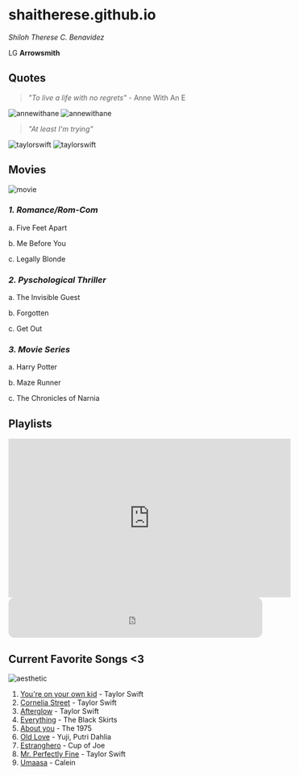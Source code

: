 # shaitherese.github.io
*Shiloh Therese C. Benavidez*

LG **Arrowsmith**

## Quotes
 >*"To live a life with no regrets"* - Anne With An E

![annewithane](https://64.media.tumblr.com/38fa9b5216477eb6b9dfc215fab2ace6/882779b1ff4b2485-8b/s540x810/403906b46764cde32ab6e83075a3df1f0f732459.pnj)
![annewithane](https://64.media.tumblr.com/0bc407c834a1d9559be10d6ea5af2219/e297a64213eb837c-2d/s540x810/470303b50b117fe5d4da46a9231e68f8de1381ee.pnj)

>*"At least I'm trying"*

![taylorswift](https://64.media.tumblr.com/3ea82798f55fb5966e8dae3c4cbf62df/5164661fc540c917-7c/s540x810/8a9f9cac1355e0ec225240240f75fdf4ac5bc5e0.jpg)
![taylorswift](https://64.media.tumblr.com/8801ba10f41ad4026567fb9dc60d6c8e/306fb305afa94638-66/s540x810/dce5f192d139d2612ab1465daca13fe4bdfd213b.jpg)

## Movies
![movie](https://i.pinimg.com/564x/e5/9a/ff/e59afffab97c822d319f0a92a4b1b2f1.jpg)
### *1. Romance/Rom-Com* 
a. Five Feet Apart

b. Me Before You

c. Legally Blonde 

### *2. Pyschological Thriller*
a. The Invisible Guest

b. Forgotten

c. Get Out


### *3. Movie Series*
a. Harry Potter

b. Maze Runner

c. The Chronicles of Narnia

## Playlists 
<iframe width="560" height="315" src="https://www.youtube.com/embed/06hIApf0a28" title="YouTube video player" frameborder="0" allow="accelerometer; autoplay; clipboard-write; encrypted-media; gyroscope; picture-in-picture; web-share" allowfullscreen></iframe>
<iframe style="border-radius:12px" src="https://open.spotify.com/embed/playlist/3RNjUvCQCeafp1xCovSsjJ?utm_source=generator" width="100%" height="80" frameBorder="0" allowfullscreen="" allow="autoplay; clipboard-write; encrypted-media; fullscreen; picture-in-picture" loading="lazy"></iframe>

## Current Favorite Songs <3
![aesthetic](https://i.pinimg.com/564x/ca/89/23/ca89235ce1f6e3cbf640921ce19c5db1.jpg)
1. [You're on your own kid](https://open.spotify.com/track/4D7BCuvgdJlYvlX5WlN54t?si=d7128fbd7bc34aa0) - Taylor Swift
2. [Cornelia Street](https://open.spotify.com/track/12M5uqx0ZuwkpLp5rJim1a?si=84990314d72c4b3c) - Taylor Swift
3. [Afterglow](https://open.spotify.com/track/1SymEzIT3H8UZfibCs3TYi?si=09a5ca6b380c4de0) - Taylor Swift
4. [Everything](https://open.spotify.com/track/19Hg1UCZaCdpHB37L7x63X?si=a8abd6c687a1481a) - The Black Skirts
5. [About you](https://open.spotify.com/track/1fDFHXcykq4iw8Gg7s5hG9?si=3c334b37f2e14838) - The 1975
6. [Old Love](https://open.spotify.com/track/3W4U7TEgILGpq0EmquurtH?si=ccee83fbb8e1474f) - Yuji, Putri Dahlia
7. [Estranghero](https://open.spotify.com/track/6HVT2c1ZZdhH1nGFb4AxUJ?si=dc3942aa197a4e39) - Cup of Joe
8. [Mr. Perfectly Fine](https://open.spotify.com/track/7l2tmgUhV7Y2aJHjiszifg?si=a7f9b4f06c944b6c) - Taylor Swift
9. [Umaasa](https://open.spotify.com/track/4AULw1VRyJP17zMvwgTIUs?si=67d522dc13304630) - Calein

